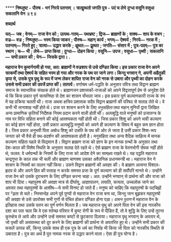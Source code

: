 **** **निष्प्लुष्ट** **-** **पौरुष** **-** **भगं निरये पतन्तम् ।** **त्रात्वाॢथतो जगति पुत्र** **-** **पदं च लेभे** **दुग्धा वसूनि वसुधा सकलानि येन ॥ ९॥** 

**शब्दार्थ** 

**यत्—** **जब** **; वेनम्—** **राजा वेन को** **; उत्पथ-गतम्—** **पथभ्रष्ट** **; द्विज—** **ब्राह्मणों के** **; वाक्य—** **शाप के वचन** **; वज्र—** **वज्र** **;** **निष्प्लुष्ट—** **भस्म किया जाकर** **; पौरुष—** **महान् कार्य** **; भगम्—** **ऐश्वर्य** **; निरये—** **नरक में** **; पतन्तम्—** **गिरते हुए** **; त्रात्वा—** **उद्धार** **करके** **; अॢथत:—** **प्राॢथत** **; जगति—** **संसार में** **; पुत्र-पदम्—** **पुत्र का स्थान** **; च—** **भी** **; लेभे—** **प्राप्त किया** **; दुग्धा—** **दोहन किया** **;** **वसूनि—** **उपज** **; वसुधा—** **पृथ्वी** **; सकलानि—** **सभी प्रकार की** **; येन—** **जिसके द्वारा।** **.** 

**महाराज वेन कुमार्गगामी हो गया, अत: ब्राह्मणों ने वज्रशाप से उसे दण्डित किया। इस** **प्रकार राजा वेन अपने सत्कर्मों तथा ऐश्वर्य के सहित भस्म हो गया और नरक के पथ पर जाने** **लगा। किन्तु भगवान् ने, अपनी अहैतुकी कृपा से, उसके पुत्र पृथु के रूप में जन्म लेकर शापित** **राजा वेन को नरक से उबारा और पृथ्वी का दोहन करके उससे सभी प्रकार की उपजें प्राप्त कीं।** **तात्पर्य :** वर्णाश्रम धर्म-पद्धति के अनुसार पवित्र तथा विद्वान ब्राह्मण समाज के स्वाभाविक संरक्षक होते थे। ब्राह्मणजन प्रशासकों-राजाओं को अपने विद्वत्तापूर्ण प्रेम से अनुदेश देते थे कि किस प्रकार पूर्ण सत्यनिष्ठा से देश का शासन सँभाला जाय। इस प्रकार पूर्ण कल्याणकारी राज्य के रुप में यह प्रक्रिया चलती थी। राजा अथवा क्षत्रिय प्रशासक सदैव विद्वान ब्राह्मणों की परिषद से सलाह लेते थे। वे कभी भी तानाशाह नहीं होते थे। प्रजा पर शासन करने के लिए *मनुसंहिता* तथा महान् मुनियों द्वारा लिखित अन्य प्रामाणिक कृतियाँ निर्देशक नियम प्रदान करने वाली होती थीं। अल्पबुद्धि वाले मनुष्यों को प्रजातन्त्र के नाम पर विधि संहिता बनाने की कोई आवश्यकता नहीं होती थी। जिस प्रकार शिशु को अपने भावी कल्याण का कोई ज्ञान नहीं होता, उसी प्रकार अल्पबुद्धि मनुष्यों को अपने ही कल्याण के विषय में बहुत कम ज्ञान होता है। जिस प्रकार अनुभवी पिता अबोध शिशु को उन्नति के पथ की ओर ले जाता है उसी प्रकार शिश-रूप जनता को भी वैसे ही पथ-प्रदर्शन की आवश्यकता होती है। मनुसंहिता तथा अन्य वैदिक साहित्य में मानक कल्याण संहिता पहले से विद्यमान है। विद्वान ब्राह्मण राजा को ज्ञान के इन मानक ग्रन्थों के अनुसार तथा देश-काल की विशेष स्थिति के अनुसार सलाह देते रहते थे। ऐसे ब्राह्मण राजा के वेतनभोगी सेवक नहीं होते थे, फलत: वे धर्मग्रन्थों के नियमों के लिए राजा को आदेश देने का सामथ्र्य रखते थे। यह पद्धति महाराज चन्द्रगुप्त के काल तक भी चली और ब्राह्मण चाणक्य उसका अवैतनिक प्रधानमन्त्री था। महाराज वेन ने शासन के नियमों का पालन नहीं किया। उसने विद्वान ब्राह्मणों की अवज्ञा की। ये ब्राह्मण अत्यन्त विशाल-हृदय थे और अपने हित की परवाह न करके समस्त प्रजा के पूर्ण कल्याण को ही सर्वोपरि मानते थे। उन्होंने राजा वेन को उसके दुराचरण के लिए दण्डित करना चाहा। अत: उन्होंने भगवान् से प्रार्थना की और राजा को शाप भी दिया। महापुरुष की अवज्ञा मात्र से दीर्घायु, आज्ञापालन, लयाति, सत्यता, उच्चलोक जाने का अवसर तथा महापुरुषों के आशीष—ये सभी विनष्ट हो जाते हैं। मनुष्य को चाहिए कि महापुरुषों के पदचिह्नों पर ²ढ़ता से चले। निस्सन्देह अपने पूर्व पुण्यों से महाराज वेन राजा बना था, किन्तु जान बूझकर महापुरुषों की अवज्ञा से उसे उपरोक्त सभी गुणों से वंचित होकर दण्डित होना पड़ा। *वामन पुराण* में महाराज वेन के इतिहास तथा उसके पतन का पूर्ण वर्णन मिलता है। जब महाराज पृथु को अपने पिता वेन की इस नारकीय दशा का पता चला कि वे एक श्लेच्छ परिवार में कुष्ट रोगी के रूप में पीडि़त हैं, तो वे शुद्धि के लिए उन्हें तुरन्त कुरुक्षेत्र ले आये और उन्होंने उन्हें समस्त कष्टों से छुटकारा दिलाया। महाराज पृथु भगवान् के अवतार थे, जो पृथ्वी की अव्यवस्था को दूर करने के लिए ब्राह्मणों की प्रार्थना से अवतरित हुए थे। उन्होंने सभी प्रकार की फसलें उत्पन्न कीं, किन्तु उसके साथ ही एक पुत्र के धर्म का निर्वाह भी किया जो पिता को नारकीय स्थिति से उबारता है। पुत्र का अर्थ है पुत नामक नरक से उद्धार करने वाला। ऐसा ही पुत्र योग्य है। 
